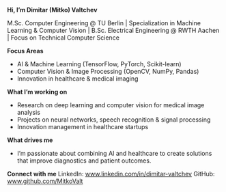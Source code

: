 **Hi, I’m Dimitar (Mitko) Valtchev**

M.Sc. Computer Engineering @ TU Berlin | Specialization in Machine Learning & Computer Vision | 
B.Sc. Electrical Engineering @ RWTH Aachen | Focus on Technical Computer Science

**Focus Areas**

- AI & Machine Learning (TensorFlow, PyTorch, Scikit-learn)
- Computer Vision & Image Processing (OpenCV, NumPy, Pandas)
- Innovation in healthcare & medical imaging
  
**What I’m working on**

- Research on deep learning and computer vision for medical image analysis
- Projects on neural networks, speech recognition & signal processing
- Innovation management in healthcare startups

**What drives me**
- I’m passionate about combining AI and healthcare to create solutions that improve diagnostics and patient outcomes.

**Connect with me**
LinkedIn: www.linkedin.com/in/dimitar-valtchev
GitHub: www.github.com/MitkoValt

